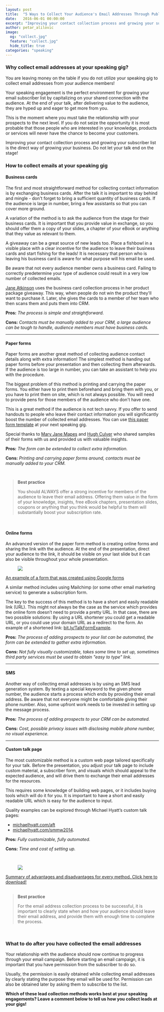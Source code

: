 ```yaml
---
layout: post
title:  "5 Ways to Collect Your Audience's Email Addresses Through Public Speaking"
date:   2016-06-01 00:00:00
excerpt: "Improving your contact collection process and growing your subscriber list is the direct way of growing your business. Do not let your talk end on the stage!"
author: petar_alilovic
image:
  og: "collect.jpg"
  feature: "collect.jpg"
  hide_title: true
categories: "speaking"
---
```


### Why collect email addresses at your speaking gig?

You are leaving money on the table if you do not utilize your speaking gig to collect email addresses from your audience members!

Your speaking engagement is the perfect environment for growing your email subscriber list by capitalizing on your shared connection with the audience. At the end of your talk, after delivering value to the audience, they are hyped up and eager to get more from you.

This is the moment where you must take the relationship with your prospects to the next level. If you do not seize the opportunity it is most probable that those people who are interested in your knowledge, products or services will never have the chance to become your customers.

Improving your contact collection process and growing your subscriber list is the direct way of growing your business. Do not let your talk end on the stage!

### How to collect emails at your speaking gig

#### **Business cards**

The first and most straightforward method for collecting contact information is by exchanging business cards. After the talk it is important to stay behind and mingle - don't forget to bring a sufficient quantity of business cards. If the audience is large in number, bring a few assistants so that you can cover more ground.

A variation of the method is to ask the audience from the stage for their business cards. It is important that you provide value in exchange, so you should offer them a copy of your slides, a chapter of your eBook or anything that they value as relevant to them.

A giveaway can be a great source of new leads too. Place a fishbowl in a visible place with a clear incentive for the audience to leave their business cards and start fishing for the leads! It is necessary that person who is leaving his business card is aware for what purpose will his email be used.

Be aware that not every audience member owns a business card. Failing to correctly predetermine your type of audience could result in a very low number of collected emails.

<p class="post-remark">
<a href="https://twitter.com/janeatkinson" target="_blank">Jane Atkinson</a> uses the business card collection process in her product package giveaway. This way, when people do not win the product they'll want to purchase it. Later, she gives the cards to a member of her team who then scans them and puts them into CRM.
</p>

**Pros:** *The process is simple and straightforward.*

**Cons:** *Contacts must be manually added to your CRM, a large audience can be tough to handle, audience members must have business cards.*

<hr>

#### **Paper forms**

Paper forms are another great method of collecting audience contact details along with extra information! The simplest method is handing out paper forms before your presentation and then collecting them afterwards. If the audience is too large in number, you can take an assistant to help you with the procedure.

The biggest problem of this method is printing and carrying the paper forms. You either have to print them beforehand and bring them with you, or you have to print them on site, which is not always possible. You will need to provide pens for those members of the audience who don't have one.

This is a great method if the audience is not tech savvy. If you offer to send handouts to people who leave their contact information you will significantly boost the number of collected email addresses. You can use <a href="https://docs.google.com/document/d/1jnHE8Iz9vXDTeZfT0wzwRxqFcoNAvCan8XxoA5uiWoQ/edit?usp=sharing" target="_blank">this paper form template</a> at your next speaking gig.

<p class="post-remark">
Special thanks to <a href="https://twitter.com/MaryJaneMapes" target="_blank">Mary Jane Mapes</a> and <a href="https://twitter.com/HughCulver" target="_blank">Hugh Culver</a> who shared samples of their forms with us and provided us with valuable insights.
</p>

**Pros:** *The form can be extended to collect extra information.*

**Cons:** *Printing and carrying paper forms around, contacts must be manually added to your CRM.*

<br />

> **Best practice**
>
> You should ALWAYS offer a strong incentive for members of the audience to leave their email address. Offering them value in the form of your knowledge, insights, free eBook chapters, presentation slides, coupons or anything that you think would be helpful to them will substantially boost your subscription rate.

<br />

#### **Online forms**

An advanced version of the paper form method is creating online forms and sharing the link with the audience. At the end of the presentation, direct your audience to the link, it should be visible on your last slide but it can also be visible throughout your whole presentation.

<div class="post-image">
<a href="https://docs.google.com/forms/d/11laja4O9jBcOiuxQXDyUaOltY70ncItvS_kEIM1f2AE/viewform" target="_blank">
    <div class="img">
        <figure class="wrap">
            <img src="{{ site.baseurl }}/images/online-form.png" itemprop="image">
        </figure>
    </div>
    <div class="img-label">
        An example of a form that was created using Google forms
    </div>

</a>
</div>

A similar method includes using Mailchimp (or some other email marketing service) to generate a subscription form.


The key to the success of this method is to have a short and easily readable link (URL). This might not always be the case as the service which provides the online form doesn’t need to provide a pretty URL. In that case, there are two possible solutions: By using a URL shortener you could get a readable URL, or you could use your domain URL as a redirect to the form. An example of a shortened link: <a href="http://bit.ly/TalkFormExample" target="_blank">bit.ly/TalkFormExample</a>.

**Pros:** *The process of adding prospects to your list can be automated, the form can be extended to gather extra information.*

**Cons:** *Not fully visually customizable, takes some time to set up, sometimes third party services must be used to obtain "easy to type" link.*

<hr>

#### **SMS**

Another way of collecting email addresses is by using an SMS lead generation system. By texting a special keyword to the given phone number, the audience starts a process which ends by providing their email address. Be aware that not everyone might be comfortable giving their phone number. Also, some upfront work needs to be invested in setting up the message process.

**Pros:** *The process of adding prospects to your CRM can be automated.*

**Cons:** *Cost, possible privacy issues with disclosing mobile phone number, no visual experience.*

<hr>

#### **Custom talk page**

The most customizable method is a custom web page tailored specifically for your talk. Before the presentation, you adjust your talk page to include custom material, a subscriber form, and visuals which should appeal to the expected audience, and will drive them to exchange their email addresses for the resources.

This requires some knowledge of building web pages, or it includes buying tools which will do it for you. It is important to have a short and easily readable URL which is easy for the audience to input.

Quality examples can be explored through Michael Hyatt’s custom talk pages:

- <a href="http://michaelhyatt.com/aft" target="_blank">michaelhyatt.com/aft</a>
- <a href="http://michaelhyatt.com/smmw2014" target="_blank">michaelhyatt.com/smmw2014</a>.

**Pros:** *Fully customizable, fully automated.*

**Cons:** *Time and cost of setting up.*

<br />

<div class="post-image">
<a download="five-ways-to-collect-emails.jpg" href="{{ site.baseurl }}/images/infographic.jpg" target="_blank">
    <div class="img">
        <figure class="wrap">
            <img src="{{ site.baseurl }}/images/infographic.jpg" itemprop="image">
        </figure>
    </div>
    <div class="img-label">
        Summary of advantages and disadvantages for every method. Click here to download!
    </div>

</a>
</div>

<br />

> **Best practice**
>
> For the email address collection process to be successful, it is important to clearly state when and how your audience should leave their email address, and provide them with enough time to complete the process.

<br />

### What to do after you have collected the email addresses

Your relationship with the audience should now continue to progress through your email campaign. Before starting an email campaign, it is important that you have permission from the subscriber to do so.

Usually, the permission is easily obtained while collecting email addresses by clearly stating the purpose they email will be used for. Permission can also be obtained later by asking them to subscribe to the list.

**Which of these lead collection methods works best at your speaking engagements? Leave a comment below to tell us how you collect leads at your gigs!**

